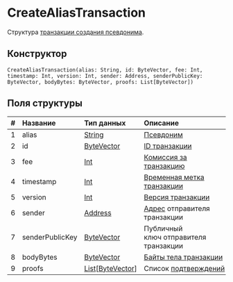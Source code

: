 # CreateAliasTransaction

Структура [транзакции создания псевдонима](/blockchain/transaction-type/alias-transaction.md).

## Конструктор

``` ride
CreateAliasTransaction(alias: String, id: ByteVector, fee: Int, timestamp: Int, version: Int, sender: Address, senderPublicKey: ByteVector, bodyBytes: ByteVector, proofs: List[ByteVector])
```

## Поля структуры

| # | Название | Тип данных | Описание |
| :--- | :--- | :--- | :--- |
| 1 | alias | [String](/ride/data-types/string.md) | [Псевдоним](/blockchain/account/alias.md) |
| 2 | id | [ByteVector](/ride/data-types/byte-vector.md) | [ID транзакции](/blockchain/transaction/transaction-id.md) |
| 3 | fee | [Int](/ride/data-types/int.md) | [Комиссия за транзакцию](/blockchain/transaction/transaction-fee.md) |
| 4 | timestamp | [Int](/ride/data-types/int.md) | [Временная метка транзакции](/blockchain/transaction/transaction-timestamp.md) |
| 5 | version | [Int](/ride/data-types/int.md) | [Версия транзакции](/blockchain/transaction/transaction-version.md) |
| 6 | sender | [Address](/ride/structures/common-structures/address.md) | [Адрес](/blockchain/account/address.md) отправителя транзакции |
| 7 | senderPublicKey | [ByteVector](/ride/data-types/byte-vector.md) | Публичный ключ отправителя транзакции |
| 8 | bodyBytes | [ByteVector](/ride/data-types/byte-vector.md) | [Байты тела транзакции](/blockchain/transaction/transaction-body-bytes.md) |
| 9 | proofs | [List](/ride/data-types/list.md)[[ByteVector](/ride/data-types/byte-vector.md)] | Список [подтверждений](/blockchain/transaction/transaction-proof.md) |
